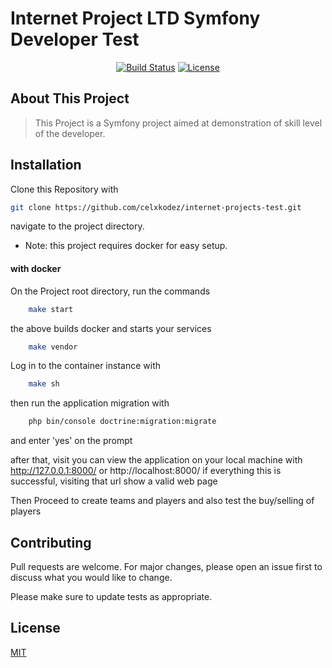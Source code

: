 # Internet Project LTD Symfony Developer Test

<p align="center">
<a href="https://github.com/symfony/symfony/actions"><img src="https://github.com/symfony/symfony/actions/workflows/unit-tests.yml/badge.svg?branch=6.2" alt="Build Status"></a>
<a href="https://packagist.org/packages/symfony/symfony"><img src="https://img.shields.io/packagist/l/symfony/symfony" alt="License"></a>
</p>

## About This Project

> This Project is a Symfony project aimed at demonstration of skill level of the developer.

## Installation
<p>Clone this Repository with</p>

```bash
git clone https://github.com/celxkodez/internet-projects-test.git 
```
<p>navigate to the project directory.</p>

* Note: this project requires docker for easy setup.

#### with docker
<p>On the Project root directory, run the commands</p>


```bash
    make start
```
the above builds docker and starts your services
```bash
    make vendor
```
Log in to the container instance with
```bash
    make sh
```
then run the application migration with 
```bash
    php bin/console doctrine:migration:migrate
```
and enter 'yes' on the prompt



[//]: # (to seed the database, simply use)

[//]: # ()
[//]: # (```bash)

[//]: # (    make artisan-command p=db:seed)

[//]: # (```)

after that, visit you can view the application on your local machine
with http://127.0.0.1:8000/ or http://localhost:8000/
if everything this is successful, visiting that url show a valid web page

Then Proceed to create teams and players and also test the buy/selling of players

## Contributing

Pull requests are welcome. For major changes, please open an issue first
to discuss what you would like to change.

Please make sure to update tests as appropriate.

## License

[MIT](https://choosealicense.com/licenses/mit/)